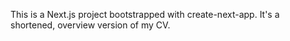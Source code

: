 This is a Next.js project bootstrapped with create-next-app. It's a shortened, overview version of my CV.
